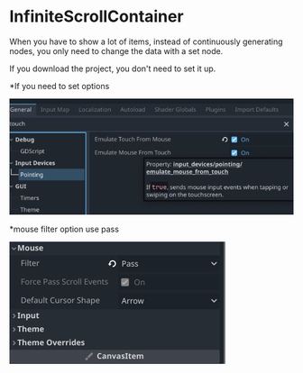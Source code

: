 # InfiniteScrollContainer
When you have to show a lot of items, instead of continuously generating nodes, you only need to change the data with a set node.

If you download the project, you don't need to set it up.

*If you need to set options

<img src=./Jungleprog/Asset/option.png>

*mouse filter option use pass

<img src=./Jungleprog/Asset/mouse.png>
